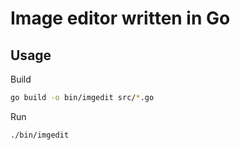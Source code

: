 # Image editor written in Go
## Usage
Build
```bash
go build -o bin/imgedit src/*.go
```
Run
```bash
./bin/imgedit
```

